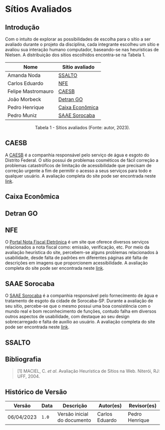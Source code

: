 # Sítios Avaliados

## Introdução

Com o intuito de explorar as possibilidades de escolha para o sítio a ser avaliado durante o projeto da disciplina, cada integrante escolheu um sítio e avaliou sua interação humano computador, baseando-se nas heurísticas de Nielsen. A distribuição dos sítios escolhidos encontra-se na Tabela 1.

<center>

| Nome          | Sítio avaliado           |
| ------------- | ------------------------ |
| Amanda Noda   | [SSALTO](http://ssalto.rj.gov.br) |
| Carlos Eduardo | [NFE](https://www.nfe.fazenda.gov.br/portal/principal.aspx) |
| Felipe Mastromauro  | [CAESB](https://www.caesb.df.gov.br) |
| João Morbeck | [Detran GO](https://www.detran.go.gov.br/psw/#/pages/pagina-inicial) |
| Pedro Henrique | [Caixa Econômica](https://www.caixa.gov.br/Paginas/home-caixa.aspx) |
| Pedro Muniz | [SAAE Sorocaba](https://www.saaesorocaba.com.br) |

</center>
<div style="text-align: center">
<p> Tabela 1 - Sítios avaliados (Fonte: autor, 2023).</p>
</div>


## CAESB
A [CAESB](https://www.caesb.df.gov.br/) é a companhia responsável pelo serviço de água e esgoto do Distrito Federal. O sítio possui de problemas cosméticos de fácil correção a problemas catastróficos de limitação de acessibilidade que precisam de correção urgente a fim de permitir o acesso a seus serviços para todo e qualquer usuário. A avaliação completa do site pode ser encontrada neste [link](./avaliacao_CAESB.md).

## Caixa Econômica


## Detran GO


## NFE
O [Portal Nota Fiscal Eletrônica](https://www.nfe.fazenda.gov.br/portal/principal.aspx) é um site que oferece diversos serviços relacionados a nota fiscal como: emissão, verificação, etc. Por meio da avaliação heurística do site, percebem-se alguns problemas relacionados à usabilidade, desde falta de padrões em diferentes páginas até falta de descrições em imagens que proporcionem acessibilidade. A avaliação completa do site pode ser encontrada neste [link](./avaliacao_NFE.md).

## SAAE Sorocaba
O [SAAE Sorocaba](https://www.saaesorocaba.com.br/) é a companhia responsável pelo fornecimento de água e tratamento de esgoto da cidade de Sorocaba-SP. Durante a avaliação de seu sítio, percebe-se que o mesmo possui uma boa consistência com o mundo real e bom reconhecimento de funções, contudo falha em diversos outros aspectos de usabilidade, com destaque ao seu design sobrecarregado e falta de auxílio ao usuário. A avaliação completa do site pode ser encontrada neste [link](./avaliacao_SAAE.md).

## SSALTO


## Bibliografia

> [1] MACIEL, C. _et al_. Avaliação Heurística de Sítios na Web. Niterói, RJ: UFF, 2004.

## Histórico de Versão

|   Versão   | Data  |                      Descrição                      |    Autor(es)   |  Revisor(es)  |
| ---------- | ----- | --------------------------------------------------- | -------------- | ------------- |
| 06/04/2023 | `1.0` | Versão inicial do documento | Carlos Eduardo | Pedro Henrique |
